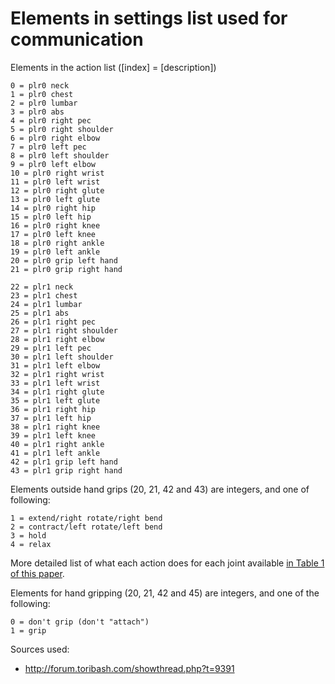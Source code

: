 Elements in settings list used for communication
================================================

Elements in the action list ([index] = [description])
```
0 = plr0 neck
1 = plr0 chest
2 = plr0 lumbar
3 = plr0 abs
4 = plr0 right pec
5 = plr0 right shoulder
6 = plr0 right elbow
7 = plr0 left pec
8 = plr0 left shoulder
9 = plr0 left elbow
10 = plr0 right wrist
11 = plr0 left wrist
12 = plr0 right glute
13 = plr0 left glute
14 = plr0 right hip
15 = plr0 left hip
16 = plr0 right knee
17 = plr0 left knee
18 = plr0 right ankle
19 = plr0 left ankle
20 = plr0 grip left hand
21 = plr0 grip right hand

22 = plr1 neck
23 = plr1 chest
24 = plr1 lumbar
25 = plr1 abs
26 = plr1 right pec
27 = plr1 right shoulder
28 = plr1 right elbow
29 = plr1 left pec
30 = plr1 left shoulder
31 = plr1 left elbow
32 = plr1 right wrist
33 = plr1 left wrist
34 = plr1 right glute
35 = plr1 left glute
36 = plr1 right hip
37 = plr1 left hip
38 = plr1 right knee
39 = plr1 left knee
40 = plr1 right ankle
41 = plr1 left ankle
42 = plr1 grip left hand
43 = plr1 grip right hand
```

Elements outside hand grips (20, 21, 42 and 43) are integers, and
one of following:
```
1 = extend/right rotate/right bend
2 = contract/left rotate/left bend
3 = hold
4 = relax
```

More detailed list of what each action does for each joint 
available [in Table 1 of this paper](https://www.researchgate.net/profile/Jonathan_Byrne/publication/228848637_Optimising_offensive_moves_in_toribash_using_a_genetic_algorithm/links/0046351420d5001396000000.pdf).

Elements for hand gripping (20, 21, 42 and 45) are integers,
and one of the following:
```
0 = don't grip (don't "attach")
1 = grip
```


Sources used:

* http://forum.toribash.com/showthread.php?t=9391

